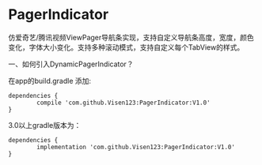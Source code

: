 # PagerIndicator
仿爱奇艺/腾讯视频ViewPager导航条实现，支持自定义导航条高度，宽度，颜色变化，字体大小变化。支持多种滚动模式，支持自定义每个TabView的样式。

一、如何引入DynamicPagerIndicator？

在app的build.gradle 添加:

	dependencies {
	        compile 'com.github.Visen123:PagerIndicator:V1.0'
	}
        
	
3.0以上gradle版本为：

	dependencies {
	        implementation 'com.github.Visen123:PagerIndicator:V1.0'
	}


